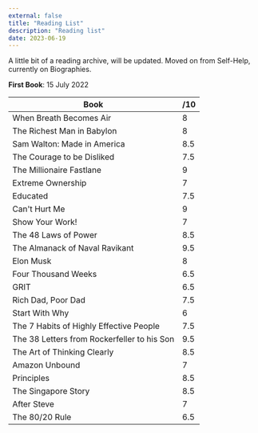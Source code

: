 ```yaml
---
external: false
title: "Reading List"
description: "Reading list"
date: 2023-06-19
---
```

A little bit of a reading archive, will be updated. Moved on from Self-Help, currently on Biographies.

**First Book**: 15 July 2022


| Book      | /10   |
| --------- | -------- | 
| When Breath Becomes Air | 8 | 
| The Richest Man in Babylon | 8 | 
| Sam Walton: Made in America | 8.5 | 
| The Courage to be Disliked | 7.5 |
| The Millionaire Fastlane | 9 | 
| Extreme Ownership | 7 | 
| Educated | 7.5 | 
| Can't Hurt Me | 9 | 
| Show Your Work! | 7 | 
| The 48 Laws of Power | 8.5 |
| The Almanack of Naval Ravikant | 9.5 |
| Elon Musk | 8 | 
| Four Thousand Weeks | 6.5 | 
| GRIT | 6.5 |
| Rich Dad, Poor Dad | 7.5 | 
| Start With Why | 6 | 
| The 7 Habits of Highly Effective People | 7.5 |
| The 38 Letters from Rockerfeller to his Son | 9.5 |
| The Art of Thinking Clearly | 8.5 |
| Amazon Unbound | 7 |
| Principles | 8.5 |
| The Singapore Story | 8.5 |
| After Steve | 7 |
| The 80/20 Rule | 6.5 |